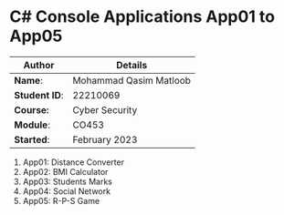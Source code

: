 # C# Console Applications App01 to App05
| Author | Details |
| ---- | ---- |
**Name**: | Mohammad Qasim Matloob   |
**Student ID**: | 22210069 |
**Course:** |Cyber Security|
**Module**: | CO453     |
**Started**: |February 2023 |    

1. App01: Distance Converter
2. App02: BMI Calculator
3. App03: Students Marks
4. App04: Social Network
5. App05: R-P-S Game
